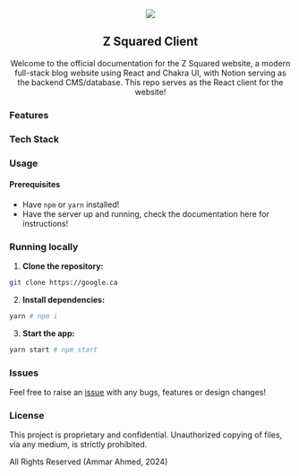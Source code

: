 <div align="center"> 
  <image src="./public/z_squared_favicon_io/android-chrome-512x512.png?raw=true">
  <h2>Z Squared Client</h2>
  <p>Welcome to the official documentation for the Z Squared website, a modern full-stack blog website using React and Chakra UI, with Notion serving as the backend CMS/database. This repo serves as the React client for the website!</p>
</div>

### Features

### Tech Stack

### Usage
#### Prerequisites
- Have `npm` or `yarn` installed!
- Have the server up and running, check the documentation here for instructions!

### Running locally
1. **Clone the repository:**
```sh
git clone https://google.ca
```

2. **Install dependencies:**
```sh
yarn # npm i
```

3. **Start the app:**
```sh
yarn start # npm start
```

### Issues
Feel free to raise an [issue](https://google.ca) with any bugs, features or design changes!

### License
This project is proprietary and confidential. Unauthorized copying of files, via any medium, is strictly prohibited.

All Rights Reserved (Ammar Ahmed, 2024)
